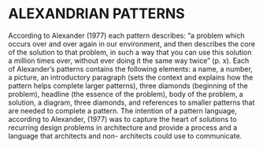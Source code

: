 
# ALEXANDRIAN PATTERNS

According to Alexander (1977) each pattern describes:
“a problem which occurs over and over again in our
environment, and then describes the core of the solution
to that problem, in such a way that you can use this
solution a million times over, without ever doing it the
same way twice” (p. x).
Each of Alexander’s patterns contains the following
elements: a name, a number, a picture, an introductory
paragraph (sets the context and explains how the pattern
helps complete larger patterns), three diamonds (beginning
of the problem), headline (the essence of the problem),
body of the problem, a solution, a diagram, three diamonds,
and references to smaller patterns that are needed to
complete a pattern. The intention of a pattern language,
according to Alexander, (1977) was to capture the heart of
solutions to recurring design problems in architecture and
provide a process and a language that architects and non-
architects could use to communicate.
